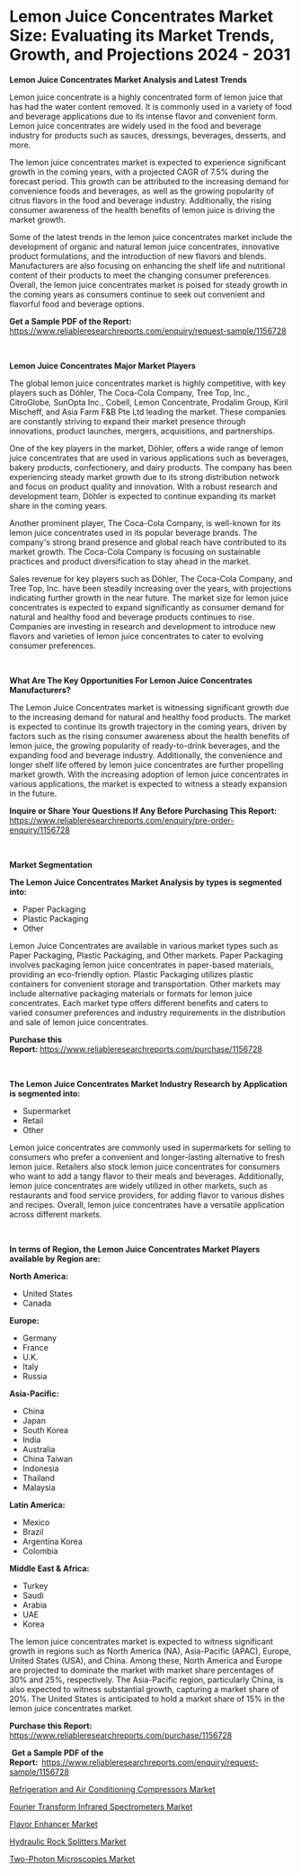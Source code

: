 <p><h1>Lemon Juice Concentrates Market Size: Evaluating its Market Trends, Growth, and Projections 2024 - 2031</h1></p><p><strong>Lemon Juice Concentrates Market Analysis and Latest Trends</strong></p>
<p><p>Lemon juice concentrate is a highly concentrated form of lemon juice that has had the water content removed. It is commonly used in a variety of food and beverage applications due to its intense flavor and convenient form. Lemon juice concentrates are widely used in the food and beverage industry for products such as sauces, dressings, beverages, desserts, and more.</p><p>The lemon juice concentrates market is expected to experience significant growth in the coming years, with a projected CAGR of 7.5% during the forecast period. This growth can be attributed to the increasing demand for convenience foods and beverages, as well as the growing popularity of citrus flavors in the food and beverage industry. Additionally, the rising consumer awareness of the health benefits of lemon juice is driving the market growth.</p><p>Some of the latest trends in the lemon juice concentrates market include the development of organic and natural lemon juice concentrates, innovative product formulations, and the introduction of new flavors and blends. Manufacturers are also focusing on enhancing the shelf life and nutritional content of their products to meet the changing consumer preferences. Overall, the lemon juice concentrates market is poised for steady growth in the coming years as consumers continue to seek out convenient and flavorful food and beverage options.</p></p>
<p><strong>Get a Sample PDF of the Report:&nbsp;</strong> <a href="https://www.reliableresearchreports.com/enquiry/request-sample/1156728">https://www.reliableresearchreports.com/enquiry/request-sample/1156728</a></p>
<p>&nbsp;</p>
<p><strong>Lemon Juice Concentrates Major Market Players</strong></p>
<p><p>The global lemon juice concentrates market is highly competitive, with key players such as Döhler, The Coca-Cola Company, Tree Top, Inc., CitroGlobe, SunOpta Inc., Cobell, Lemon Concentrate, Prodalim Group, Kiril Mischeff, and Asia Farm F&B Pte Ltd leading the market. These companies are constantly striving to expand their market presence through innovations, product launches, mergers, acquisitions, and partnerships.</p><p>One of the key players in the market, Döhler, offers a wide range of lemon juice concentrates that are used in various applications such as beverages, bakery products, confectionery, and dairy products. The company has been experiencing steady market growth due to its strong distribution network and focus on product quality and innovation. With a robust research and development team, Döhler is expected to continue expanding its market share in the coming years.</p><p>Another prominent player, The Coca-Cola Company, is well-known for its lemon juice concentrates used in its popular beverage brands. The company's strong brand presence and global reach have contributed to its market growth. The Coca-Cola Company is focusing on sustainable practices and product diversification to stay ahead in the market.</p><p>Sales revenue for key players such as Döhler, The Coca-Cola Company, and Tree Top, Inc. have been steadily increasing over the years, with projections indicating further growth in the near future. The market size for lemon juice concentrates is expected to expand significantly as consumer demand for natural and healthy food and beverage products continues to rise. Companies are investing in research and development to introduce new flavors and varieties of lemon juice concentrates to cater to evolving consumer preferences.</p></p>
<p>&nbsp;</p>
<p><strong>What Are The Key Opportunities For Lemon Juice Concentrates Manufacturers?</strong></p>
<p><p>The Lemon Juice Concentrates market is witnessing significant growth due to the increasing demand for natural and healthy food products. The market is expected to continue its growth trajectory in the coming years, driven by factors such as the rising consumer awareness about the health benefits of lemon juice, the growing popularity of ready-to-drink beverages, and the expanding food and beverage industry. Additionally, the convenience and longer shelf life offered by lemon juice concentrates are further propelling market growth. With the increasing adoption of lemon juice concentrates in various applications, the market is expected to witness a steady expansion in the future.</p></p>
<p><strong>Inquire or Share Your Questions If Any Before Purchasing This Report:</strong> <a href="https://www.reliableresearchreports.com/enquiry/pre-order-enquiry/1156728">https://www.reliableresearchreports.com/enquiry/pre-order-enquiry/1156728</a></p>
<p>&nbsp;</p>
<p><strong>Market Segmentation</strong></p>
<p><strong>The Lemon Juice Concentrates Market Analysis by types is segmented into:</strong></p>
<p><ul><li>Paper Packaging</li><li>Plastic Packaging</li><li>Other</li></ul></p>
<p><p>Lemon Juice Concentrates are available in various market types such as Paper Packaging, Plastic Packaging, and Other markets. Paper Packaging involves packaging lemon juice concentrates in paper-based materials, providing an eco-friendly option. Plastic Packaging utilizes plastic containers for convenient storage and transportation. Other markets may include alternative packaging materials or formats for lemon juice concentrates. Each market type offers different benefits and caters to varied consumer preferences and industry requirements in the distribution and sale of lemon juice concentrates.</p></p>
<p><strong>Purchase this Report:&nbsp;</strong><a href="https://www.reliableresearchreports.com/purchase/1156728">https://www.reliableresearchreports.com/purchase/1156728</a></p>
<p>&nbsp;</p>
<p><strong>The Lemon Juice Concentrates Market Industry Research by Application is segmented into:</strong></p>
<p><ul><li>Supermarket</li><li>Retail</li><li>Other</li></ul></p>
<p><p>Lemon juice concentrates are commonly used in supermarkets for selling to consumers who prefer a convenient and longer-lasting alternative to fresh lemon juice. Retailers also stock lemon juice concentrates for consumers who want to add a tangy flavor to their meals and beverages. Additionally, lemon juice concentrates are widely utilized in other markets, such as restaurants and food service providers, for adding flavor to various dishes and recipes. Overall, lemon juice concentrates have a versatile application across different markets.</p></p>
<p>&nbsp;</p>
<p><strong>In terms of Region, the Lemon Juice Concentrates Market Players available by Region are:</strong></p>
<p>
    <p> <strong> North America: </strong>
        <ul>
            <li>United States</li>
            <li>Canada</li>
        </ul>
        </p> 
    <p> <strong> Europe: </strong>
        <ul>
            <li>Germany</li>
            <li>France</li>
            <li>U.K.</li>
            <li>Italy</li>
            <li>Russia</li>
        </ul>
        </p> 
    <p> <strong> Asia-Pacific: </strong>
        <ul>
            <li>China</li>
            <li>Japan</li>
            <li>South Korea</li>
            <li>India</li>
            <li>Australia</li>
            <li>China Taiwan</li>
            <li>Indonesia</li>
            <li>Thailand</li>
            <li>Malaysia</li>
        </ul>
        </p> 
    <p> <strong> Latin America: </strong>
        <ul>
            <li>Mexico</li>
            <li>Brazil</li>
            <li>Argentina Korea</li>
            <li>Colombia</li>
        </ul>
        </p> 
    <p> <strong> Middle East & Africa: </strong>
        <ul>
            <li>Turkey</li>
            <li>Saudi</li>
            <li>Arabia</li>
            <li>UAE</li>
            <li>Korea</li>
        </ul>
    </p>
    </p>
<p><p>The lemon juice concentrates market is expected to witness significant growth in regions such as North America (NA), Asia-Pacific (APAC), Europe, United States (USA), and China. Among these, North America and Europe are projected to dominate the market with market share percentages of 30% and 25%, respectively. The Asia-Pacific region, particularly China, is also expected to witness substantial growth, capturing a market share of 20%. The United States is anticipated to hold a market share of 15% in the lemon juice concentrates market.</p></p>
<p><strong>Purchase this Report: </strong><a href="https://www.reliableresearchreports.com/purchase/1156728">https://www.reliableresearchreports.com/purchase/1156728</a></p>
<p>&nbsp;<strong>Get a Sample PDF of the Report:&nbsp;&nbsp;</strong><a href="https://www.reliableresearchreports.com/enquiry/request-sample/1156728">https://www.reliableresearchreports.com/enquiry/request-sample/1156728</a></p>
<p><strong></strong></p>
<p><p><a href="https://medium.com/@patriciamartin1924/refrigeration-and-air-conditioning-compressors-market-outlook-industry-overview-and-forecast-2024-0683124bfb8e">Refrigeration and Air Conditioning Compressors Market</a></p><p><a href="https://medium.com/@patriciamartin1924/fourier-transform-infrared-spectrometers-market-share-evolution-and-market-growth-trends-2024-8e19c9a3f86c">Fourier Transform Infrared Spectrometers Market</a></p><p><a href="https://github.com/jj19131/Market-Research-Report-List-1/blob/main/flavor-enhancer-market.md">Flavor Enhancer Market</a></p><p><a href="https://medium.com/@francesryan1989/hydraulic-rock-splitters-market-outlook-industry-overview-and-forecast-2024-to-2031-e2b1cd2d23b9">Hydraulic Rock Splitters Market</a></p><p><a href="https://github.com/jodemen/Market-Research-Report-List-1/blob/main/two-photon-microscopies-market.md">Two-Photon Microscopies Market</a></p></p>